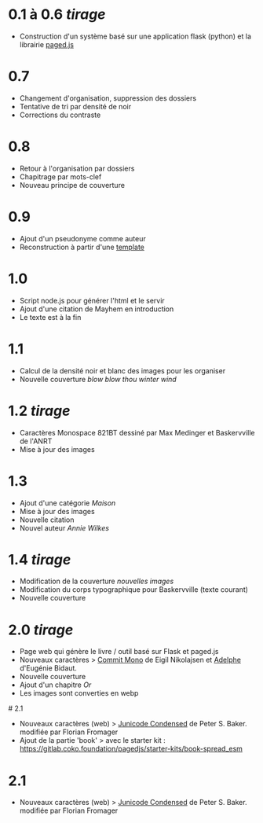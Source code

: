 # 0.1 à 0.6 <em>tirage</em>
- Construction d'un système basé sur une application flask (python) et la librairie [paged.js](https://pagedjs.org/)

# 0.7
- Changement d'organisation, suppression des dossiers
- Tentative de tri par densité de noir
- Corrections du contraste

# 0.8
- Retour à l'organisation par dossiers
- Chapitrage par mots-clef
- Nouveau principe de couverture

# 0.9
- Ajout d'un pseudonyme comme auteur
- Reconstruction à partir d'une [template](https://gitlab.coko.foundation/pagedjs/pagedjs-book-template)

# 1.0
- Script node.js pour générer l'html et le servir
- Ajout d'une citation de Mayhem en introduction
- Le texte est à la fin

# 1.1
- Calcul de la densité noir et blanc des images pour les organiser
- Nouvelle couverture *blow blow thou winter wind*

# 1.2 <em>tirage</em>
- Caractères Monospace 821BT dessiné par Max Medinger et Baskervville de l'ANRT
- Mise à jour des images

# 1.3
- Ajout d'une catégorie *Maison*
- Mise à jour des images
- Nouvelle citation
- Nouvel auteur *Annie Wilkes*

# 1.4 <em>tirage</em>
- Modification de la couverture *nouvelles images*
- Modification du corps typographique pour Baskervville (texte courant)
- Nouvelle couverture

# 2.0 <em>tirage</em>
- Page web qui génère le livre / outil basé sur Flask et paged.js
- Nouveaux caractères > [Commit Mono](https://commitmono.com/) de Eigil Nikolajsen et [Adelphe](https://typotheque.genderfluid.space/adelphe.html) d'Eugénie Bidaut.
- Nouvelle couverture
- Ajout d'un chapitre *Or*
- Les images sont converties en webp

# 2.1
- Nouveaux caractères (web) > [Junicode Condensed](https://github.com/Fromager/junicode/tree/master/fonts) de Peter S. Baker. modifiée par Florian Fromager
- Ajout de la partie 'book' > avec le starter kit : https://gitlab.coko.foundation/pagedjs/starter-kits/book-spread_esm

# 2.1
- Nouveaux caractères (web) > [Junicode Condensed](https://github.com/Fromager/junicode/tree/master/fonts) de Peter S. Baker. modifiée par Florian Fromager 
